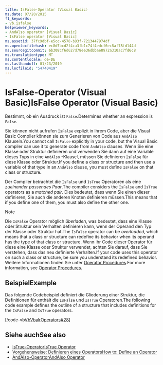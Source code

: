 ```yaml
---
title: IsFalse-Operator (Visual Basic)
ms.date: 07/20/2015
f1_keywords:
- vb.isfalse
helpviewer_keywords:
- AndAlso operator [Visual Basic]
- IsFalse operator [Visual Basic]
ms.assetid: 37fc9dbf-e5cc-4570-b93f-7213447974df
ms.openlocfilehash: ec8d7bcd2f4ca3fb1c74f4edcf6ec8af78fd144d
ms.sourcegitcommit: 6b308cf6d627d78ee36dbbae8972a310ac7fd6c8
ms.translationtype: MT
ms.contentlocale: de-DE
ms.lasthandoff: 01/23/2019
ms.locfileid: "54740419"
---
```

# <a name="isfalse-operator-visual-basic"></a><span data-ttu-id="10c2c-102">IsFalse-Operator (Visual Basic)</span><span class="sxs-lookup"><span data-stu-id="10c2c-102">IsFalse Operator (Visual Basic)</span></span>
<span data-ttu-id="10c2c-103">Bestimmt, ob ein Ausdruck ist `False`.</span><span class="sxs-lookup"><span data-stu-id="10c2c-103">Determines whether an expression is `False`.</span></span>  
  
 <span data-ttu-id="10c2c-104">Sie können nicht aufrufen `IsFalse` explizit in Ihrem Code, aber die Visual Basic Compiler können sie zum Generieren von Code aus `AndAlso` Klauseln.</span><span class="sxs-lookup"><span data-stu-id="10c2c-104">You cannot call `IsFalse` explicitly in your code, but the Visual Basic compiler can use it to generate code from `AndAlso` clauses.</span></span> <span data-ttu-id="10c2c-105">Wenn Sie eine Klasse oder Struktur definieren und verwenden Sie dann auf eine Variable dieses Typs in eine `AndAlso` -Klausel, müssen Sie definieren `IsFalse` für diese Klasse oder Struktur.</span><span class="sxs-lookup"><span data-stu-id="10c2c-105">If you define a class or structure and then use a variable of that type in an `AndAlso` clause, you must define `IsFalse` on that class or structure.</span></span>  
  
 <span data-ttu-id="10c2c-106">Der Compiler betrachtet die `IsFalse` und `IsTrue` Operatoren als eine *zueinander passendes Paar*.</span><span class="sxs-lookup"><span data-stu-id="10c2c-106">The compiler considers the `IsFalse` and `IsTrue` operators as a *matched pair*.</span></span> <span data-ttu-id="10c2c-107">Dies bedeutet, dass wenn Sie einen dieser definieren, Sie auch die anderen Knoten definieren müssen.</span><span class="sxs-lookup"><span data-stu-id="10c2c-107">This means that if you define one of them, you must also define the other one.</span></span>  
  
> [!NOTE]
>  <span data-ttu-id="10c2c-108">Die `IsFalse` Operator möglich *überladen*, was bedeutet, dass eine Klasse oder Struktur sein Verhalten definieren kann, wenn der Operand den Typ der Klasse oder Struktur hat.</span><span class="sxs-lookup"><span data-stu-id="10c2c-108">The `IsFalse` operator can be *overloaded*, which means that a class or structure can redefine its behavior when its operand has the type of that class or structure.</span></span> <span data-ttu-id="10c2c-109">Wenn Ihr Code dieser Operator für diese eine Klasse oder Struktur verwendet, achten Sie darauf, dass Sie verstehen, dass das neu definierte Verhalten.</span><span class="sxs-lookup"><span data-stu-id="10c2c-109">If your code uses this operator on such a class or structure, be sure you understand its redefined behavior.</span></span> <span data-ttu-id="10c2c-110">Weitere Informationen finden Sie unter [Operator Procedures](../../../visual-basic/programming-guide/language-features/procedures/operator-procedures.md).</span><span class="sxs-lookup"><span data-stu-id="10c2c-110">For more information, see [Operator Procedures](../../../visual-basic/programming-guide/language-features/procedures/operator-procedures.md).</span></span>  
  
## <a name="example"></a><span data-ttu-id="10c2c-111">Beispiel</span><span class="sxs-lookup"><span data-stu-id="10c2c-111">Example</span></span>  
 <span data-ttu-id="10c2c-112">Das folgende Codebeispiel definiert die Gliederung einer Struktur, die Definitionen für enthält die `IsFalse` und `IsTrue` Operatoren.</span><span class="sxs-lookup"><span data-stu-id="10c2c-112">The following code example defines the outline of a structure that includes definitions for the `IsFalse` and `IsTrue` operators.</span></span>  
  
 [!code-vb[VbVbalrOperators#28](../../../visual-basic/language-reference/operators/codesnippet/VisualBasic/isfalse-operator_1.vb)]  
  
## <a name="see-also"></a><span data-ttu-id="10c2c-113">Siehe auch</span><span class="sxs-lookup"><span data-stu-id="10c2c-113">See also</span></span>
- [<span data-ttu-id="10c2c-114">IsTrue-Operator</span><span class="sxs-lookup"><span data-stu-id="10c2c-114">IsTrue Operator</span></span>](../../../visual-basic/language-reference/operators/istrue-operator.md)
- [<span data-ttu-id="10c2c-115">Vorgehensweise: Definieren eines Operators</span><span class="sxs-lookup"><span data-stu-id="10c2c-115">How to: Define an Operator</span></span>](../../../visual-basic/programming-guide/language-features/procedures/how-to-define-an-operator.md)
- [<span data-ttu-id="10c2c-116">AndAlso-Operator</span><span class="sxs-lookup"><span data-stu-id="10c2c-116">AndAlso Operator</span></span>](../../../visual-basic/language-reference/operators/andalso-operator.md)
